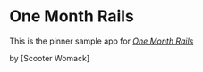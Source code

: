 # One Month Rails

This is the pinner sample app for 
[*One Month Rails*](http://onemonthrails.com)

by [Scooter Womack]